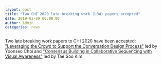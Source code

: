 ```yaml
---
layout: post
title: "Two CHI 2020 late-breaking work (LBW) papers accepted"
date: 2019-02-09 00:00:00
author: Admin
categories: news
---
```


Two late breaking work papers to <a href="http://chi2020.acm.org">CHI 2020</a> have been accepted: <a href="/publications">"Leveraging the Crowd to Support the Conversation Design Process"</a> led by Yoonseo Choi and <a href="/publications">"Consensus Building in Collaborative Sequencing with Visual Awareness"</a> led by Tae Soo Kim.

